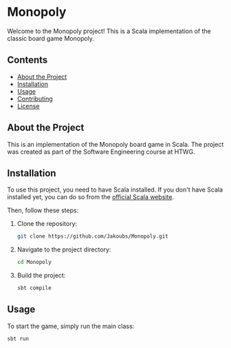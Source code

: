 # Monopoly

Welcome to the Monopoly project! This is a Scala implementation of the classic board game Monopoly.

## Contents

- [About the Project](#about-the-project)
- [Installation](#installation)
- [Usage](#usage)
- [Contributing](#contributing)
- [License](#license)

## About the Project

This is an implementation of the Monopoly board game in Scala. The project was created as part of the Software Engineering course at HTWG.

## Installation

To use this project, you need to have Scala installed. If you don't have Scala installed yet, you can do so from the [official Scala website](https://www.scala-lang.org/download/).

Then, follow these steps:

1. Clone the repository:
    ```sh
    git clone https://github.com/Jakoubs/Monopoly.git
    ```

2. Navigate to the project directory:
    ```sh
    cd Monopoly
    ```

3. Build the project:
    ```sh
    sbt compile
    ```

## Usage

To start the game, simply run the main class:

```sh
sbt run
```
